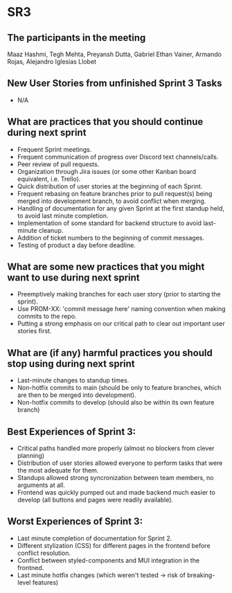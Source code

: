 # SR3

## The participants in the meeting 
Maaz Hashmi, Tegh Mehta, Preyansh Dutta, Gabriel Ethan Vainer, Armando Rojas, Alejandro Iglesias Llobet

## New User Stories from unfinished Sprint 3 Tasks
- N/A

## What are practices that you should continue during next sprint
- Frequent Sprint meetings.
- Frequent communication of progress over Discord text channels/calls.
- Peer review of pull requests.
- Organization through Jira issues (or some other Kanban board equivalent, i.e. Trello).
- Quick distribution of user stories at the beginning of each Sprint.
- Frequent rebasing on feature branches prior to pull request(s) being merged into development branch, to avoid conflict when merging.
- Handling of documentation for any given Sprint at the first standup held, to avoid last minute completion.
- Implementation of some standard for backend structure to avoid last-minute cleanup.
- Addition of ticket numbers to the beginning of commit messages.
- Testing of product a day before deadline.

## What are some new practices that you might want to use during next sprint 
- Preemptively making branches for each user story (prior to starting the sprint).
- Use PROM-XX: 'commit message here' naming convention when making commits to the repo.
- Putting a strong emphasis on our critical path to clear out important user stories first.

## What are (if any) harmful practices you should stop using during next sprint 
- Last-minute changes to standup times.
- Non-hotfix commits to main (should be only to feature branches, which are then to be merged into development).
- Non-hotfix commits to develop (should also be within its own feature branch)

## Best Experiences of Sprint 3:
- Critical paths handled more properly (almost no blockers from clever planning)
- Distribution of user stories allowed everyone to perform tasks that were the most adequate for them.
- Standups allowed strong syncronization between team members, no arguments at all.
- Frontend was quickly pumped out and made backend much easier to develop (all buttons and pages were readily available).

## Worst Experiences of Sprint 3:
- Last minute completion of documentation for Sprint 2.
- Different stylization (CSS) for different pages in the frontend before conflict resolution. 
- Conflict between styled-components and MUI integration in the frontned.
- Last minute hotfix changes (which weren't tested -> risk of breaking-level features)